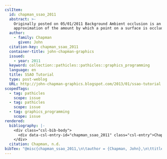 ```yaml
---
cslItem:
  id: chapman_ssao_2011
  abstract: >-
    Originally posted on 05/01/2011 Background Ambient occlusion is an
    approximation of the amount by which a point on a surface is occluded ...
  author:
    - family: Chapman
      given: John
  citation-key: chapman_ssao_2011
  container-title: john-chapman-graphics
  issued:
    - year: 2011
  keyword: collection::pathicles::pathicles::graphics_programming
  language: en
  title: SSAO Tutorial
  type: post-weblog
  URL: http://john-chapman-graphics.blogspot.com/2013/01/ssao-tutorial.html
scopedTags:
  - tag: pathicles
    scope: issue
  - tag: pathicles
    scope: issue
  - tag: graphics_programming
    scope: issue
rendered:
  bibliography: |-
    <div class="csl-bib-body">
      <div data-csl-entry-id="chapman_ssao_2011" class="csl-entry">Chapman, J. n.d.. SSAO Tutorial. <i>John-Chapman-Graphics</i>. http://john-chapman-graphics.blogspot.com/2013/01/ssao-tutorial.html</div>
    </div>
  citation: Chapman, n.d.
bibTex: "@misc{chapman_ssao_2011,\n\tauthor = {Chapman, John},\n\ttitle = {SSAO {Tutorial}},\n\thowpublished = {http://john-chapman-graphics.blogspot.com/2013/01/ssao-tutorial.html},\n}\n\n"
---
```

